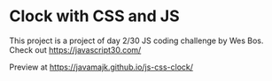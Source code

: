 # Clock with CSS and JS

This project is a project of day 2/30 JS coding challenge by Wes Bos.
Check out https://javascript30.com/

Preview at https://javamajk.github.io/js-css-clock/